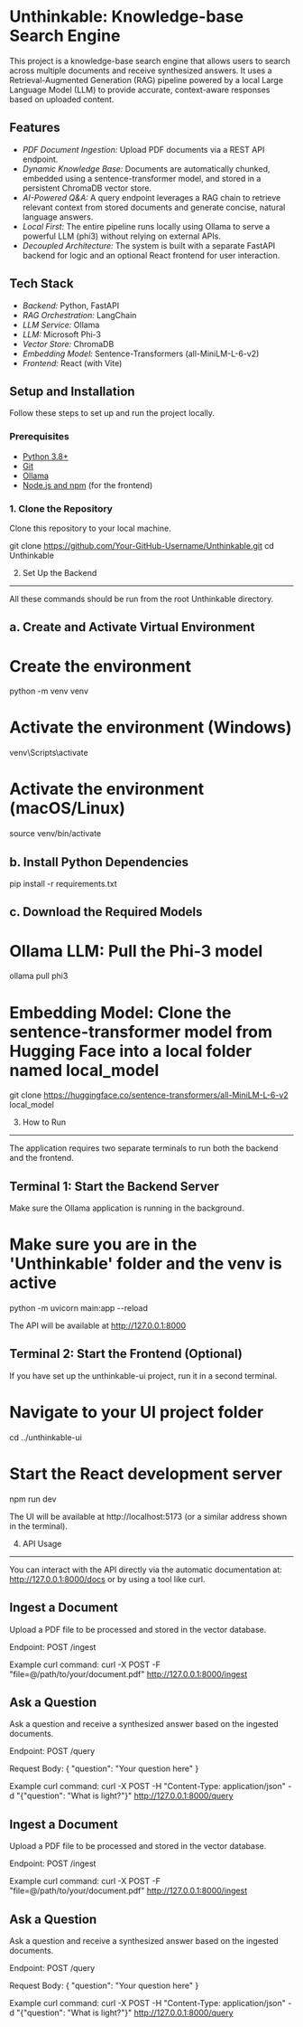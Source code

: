 # Unthinkable: Knowledge-base Search Engine

This project is a knowledge-base search engine that allows users to search across multiple documents and receive synthesized answers. It uses a Retrieval-Augmented Generation (RAG) pipeline powered by a local Large Language Model (LLM) to provide accurate, context-aware responses based on uploaded content.

## Features

- *PDF Document Ingestion:* Upload PDF documents via a REST API endpoint.  
- *Dynamic Knowledge Base:* Documents are automatically chunked, embedded using a sentence-transformer model, and stored in a persistent ChromaDB vector store.  
- *AI-Powered Q&A:* A query endpoint leverages a RAG chain to retrieve relevant context from stored documents and generate concise, natural language answers.  
- *Local First:* The entire pipeline runs locally using Ollama to serve a powerful LLM (phi3) without relying on external APIs.  
- *Decoupled Architecture:* The system is built with a separate FastAPI backend for logic and an optional React frontend for user interaction.

## Tech Stack

- *Backend:* Python, FastAPI  
- *RAG Orchestration:* LangChain  
- *LLM Service:* Ollama  
- *LLM:* Microsoft Phi-3  
- *Vector Store:* ChromaDB  
- *Embedding Model:* Sentence-Transformers (all-MiniLM-L-6-v2)  
- *Frontend:* React (with Vite)

## Setup and Installation

Follow these steps to set up and run the project locally.

### Prerequisites

- [Python 3.8+](https://www.python.org/downloads/)  
- [Git](https://git-scm.com/downloads)  
- [Ollama](https://ollama.com)  
- [Node.js and npm](https://nodejs.org/en/download) (for the frontend)

### 1. Clone the Repository

Clone this repository to your local machine.

git clone https://github.com/Your-GitHub-Username/Unthinkable.git
cd Unthinkable

2. Set Up the Backend
---------------------------------
All these commands should be run from the root Unthinkable directory.

a. Create and Activate Virtual Environment
---------------------------------
# Create the environment
python -m venv venv

# Activate the environment (Windows)
venv\Scripts\activate

# Activate the environment (macOS/Linux)
source venv/bin/activate


b. Install Python Dependencies
---------------------------------
pip install -r requirements.txt


c. Download the Required Models
---------------------------------
# Ollama LLM: Pull the Phi-3 model
ollama pull phi3

# Embedding Model: Clone the sentence-transformer model from Hugging Face into a local folder named local_model
git clone https://huggingface.co/sentence-transformers/all-MiniLM-L-6-v2 local_model


3. How to Run
---------------------------------
The application requires two separate terminals to run both the backend and the frontend.


Terminal 1: Start the Backend Server
---------------------------------
Make sure the Ollama application is running in the background.

# Make sure you are in the 'Unthinkable' folder and the venv is active
python -m uvicorn main:app --reload

The API will be available at http://127.0.0.1:8000


Terminal 2: Start the Frontend (Optional)
---------------------------------
If you have set up the unthinkable-ui project, run it in a second terminal.

# Navigate to your UI project folder
cd ../unthinkable-ui

# Start the React development server
npm run dev

The UI will be available at http://localhost:5173 (or a similar address shown in the terminal).


4. API Usage
---------------------------------
You can interact with the API directly via the automatic documentation at:
http://127.0.0.1:8000/docs
or by using a tool like curl.


Ingest a Document
---------------------------------
Upload a PDF file to be processed and stored in the vector database.

Endpoint: POST /ingest

Example curl command:
curl -X POST -F "file=@/path/to/your/document.pdf" http://127.0.0.1:8000/ingest


Ask a Question
---------------------------------
Ask a question and receive a synthesized answer based on the ingested documents.

Endpoint: POST /query

Request Body:
{
  "question": "Your question here"
}

Example curl command:
curl -X POST -H "Content-Type: application/json" -d "{\"question\": \"What is light?\"}" http://127.0.0.1:8000/query

Ingest a Document
---------------------------------
Upload a PDF file to be processed and stored in the vector database.

Endpoint: POST /ingest

Example curl command:
curl -X POST -F "file=@/path/to/your/document.pdf" http://127.0.0.1:8000/ingest


Ask a Question
---------------------------------
Ask a question and receive a synthesized answer based on the ingested documents.

Endpoint: POST /query

Request Body:
{
  "question": "Your question here"
}

Example curl command:
curl -X POST -H "Content-Type: application/json" -d "{\"question\": \"What is light?\"}" http://127.0.0.1:8000/query
